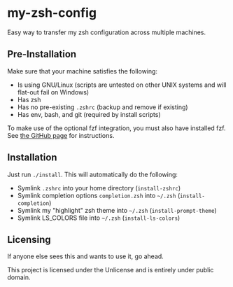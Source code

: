 # my-zsh-config

Easy way to transfer my zsh configuration across multiple machines.

## Pre-Installation

Make sure that your machine satisfies the following:
- Is using GNU/Linux (scripts are untested on other UNIX systems and will
  flat-out fail on Windows)
- Has zsh
- Has no pre-existing `.zshrc` (backup and remove if existing)
- Has env, bash, and git (required by install scripts)

To make use of the optional fzf integration, you must also have installed fzf.
See [the GitHub page](https://github.com/junegunn/fzf) for instructions.

## Installation

Just run `./install`. This will automatically do the following:
- Symlink `.zshrc` into your home directory (`install-zshrc`)
- Symlink completion options `completion.zsh` into `~/.zsh` (`install-completion`)
- Symlink my "highlight" zsh theme into `~/.zsh` (`install-prompt-theme`)
- Symlink LS_COLORS file into `~/.zsh` (`install-ls-colors`)

## Licensing

If anyone else sees this and wants to use it, go ahead.

This project is licensed under the Unlicense and is entirely under public
domain.
